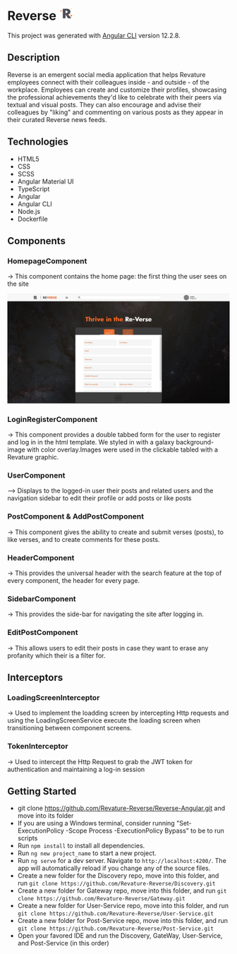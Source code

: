 # Reverse ![logo image](src/assets/favicon/favicon-32x32.png)

This project was generated with [Angular CLI](https://github.com/angular/angular-cli) version 12.2.8. 

## Description 
Reverse is an emergent social media application that helps Revature employees connect with their colleagues inside - and outside - of the workplace. Employees can create and customize their profiles, showcasing the professional achievements they'd like to celebrate with their peers via textual and visual posts. They can also encourage and advise their colleagues by "liking" and commenting on various posts as they appear in their curated Reverse news feeds.

## Technologies 
 - HTML5
 - CSS 
 - SCSS
 - Angular Material UI
 - TypeScript
 - Angular
 - Angular CLI  
 - Node.js
 - Dockerfile
 
## Components
### HomepageComponent 
-> This component contains the home page: the first thing the user sees on the site

![homepage](readme-pics/registration-form.JPG)

### LoginRegisterComponent
-> This component provides a double tabbed form for the user to register and log in in the html template. We styled in with a galaxy background-image with color overlay.Images were used in the clickable tabled with a Revature graphic.

### UserComponent
--> Displays to the logged-in user their posts and related users and the navigation sidebar to edit their profile or add posts or like posts

### PostComponent & AddPostComponent
-> This component gives the ability to create and submit verses (posts), to like verses, and to create comments for these posts. 

### HeaderComponent
-> This provides the universal header with the search feature at the top of every component, the header for every page. 

### SidebarComponent
-> This provides the side-bar for navigating the site after logging in. 

### EditPostComponent
-> This allows users to edit their posts in case they want to erase any profanity which their is a filter for.

## Interceptors 
### LoadingScreenInterceptor 
-> Used to implement the loadding screen by intercepting Http requests and using the LoadingScreenService execute the loading screen when transitioning between component screens. 

### TokenInterceptor 
-> Used to intercept the Http Request to grab the JWT token for authentication and maintaining a log-in session 

## Getting Started
- git clone https://github.com/Revature-Reverse/Reverse-Angular.git and move into its folder
- If you are using a Windows terminal, consider running "Set-ExecutionPolicy -Scope Process -ExecutionPolicy Bypass" to be to run scripts
- Run `npm install` to install all dependencies. 
- Run `ng new project_name` to start a new project. 
- Run `ng serve` for a dev server. Navigate to `http://localhost:4200/`. The app will automatically reload if you change any of the source files.
- Create a new folder for the Discovery repo, move into this folder, and run `git clone https://github.com/Revature-Reverse/Discovery.git`
- Create a new folder for Gateway repo, move into this folder, and run `git clone https://github.com/Revature-Reverse/Gateway.git`
- Create a new folder for User-Service repo, move into this folder, and run `git clone https://github.com/Revature-Reverse/User-Service.git`
- Create a new folder for Post-Service repo, move into this folder, and run `git clone https://github.com/Revature-Reverse/Post-Service.git`
- Open your favored IDE and run the Discovery, GateWay, User-Service, and Post-Service (in this order)
